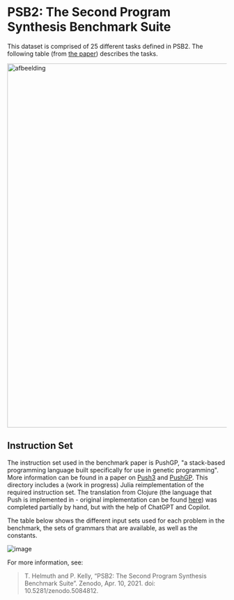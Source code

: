 # PSB2: The Second Program Synthesis Benchmark Suite

This dataset is comprised of 25 different tasks defined in PSB2. The following table (from [the paper](https://dl.acm.org/doi/abs/10.1145/3449639.3459285?casa_token=biEgaE8LwGkAAAAA%3AyObtJCr1MPh3ObTIh6RQUFP7Sx2E4isZAOpTHNWLkJuCcmOPRGnR94xTCddGkTJLwEbx_LpKfFv8)) describes the tasks.

<img width="836" alt="afbeelding" src="https://github.com/Herb-AI/HerbBenchmarks.jl/assets/5456207/590487a8-10da-46b0-ad69-212d1c49a39c">

## Instruction Set
The instruction set used in the benchmark paper is PushGP, "a stack-based programming language built specifically for use in genetic programming". More information can be found in a paper on [Push3](https://dl.acm.org/doi/10.1145/1068009.1068292) and [PushGP](https://link.springer.com/article/10.1023/A:1014538503543). This directory includes a (work in progress) Julia reimplementation of the required instruction set. The translation from Clojure (the language that Push is implemented in - original implementation can be found [here](https://github.com/thelmuth/Clojush/tree/psb2-v1.0/src/clojush/instructions)) was completed partially by hand, but with the help of ChatGPT and Copilot.

The table below shows the different input sets used for each problem in the benchmark, the sets of grammars that are available, as well as the constants.

![image](https://github.com/Herb-AI/HerbBenchmarks.jl/assets/23522361/2f7aac44-833f-4acd-b052-30bbb93bf561)


For more information, see:
> T. Helmuth and P. Kelly, “PSB2: The Second Program Synthesis Benchmark Suite”. Zenodo, Apr. 10, 2021. doi: 10.5281/zenodo.5084812.
